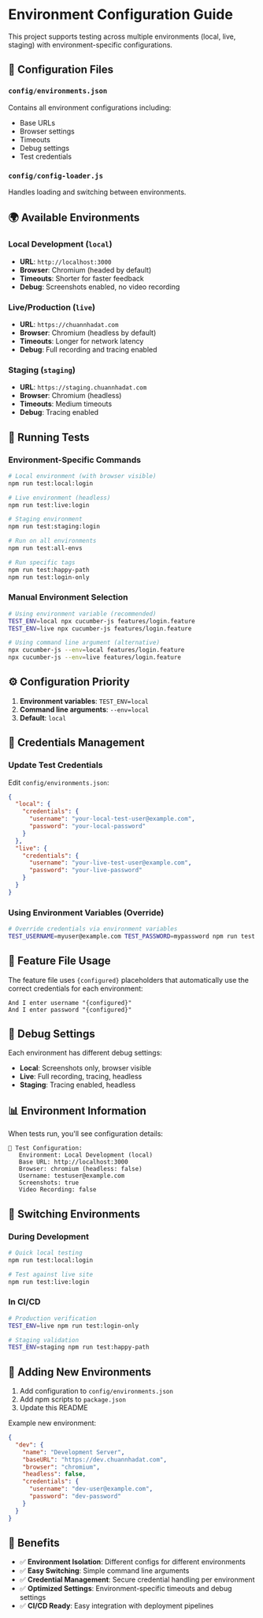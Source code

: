 # Environment Configuration Guide

This project supports testing across multiple environments (local, live, staging) with environment-specific configurations.

## 🔧 Configuration Files

### `config/environments.json`
Contains all environment configurations including:
- Base URLs
- Browser settings
- Timeouts
- Debug settings
- Test credentials

### `config/config-loader.js`
Handles loading and switching between environments.

## 🌍 Available Environments

### Local Development (`local`)
- **URL**: `http://localhost:3000`
- **Browser**: Chromium (headed by default)
- **Timeouts**: Shorter for faster feedback
- **Debug**: Screenshots enabled, no video recording

### Live/Production (`live`)
- **URL**: `https://chuannhadat.com`
- **Browser**: Chromium (headless by default)
- **Timeouts**: Longer for network latency
- **Debug**: Full recording and tracing enabled

### Staging (`staging`)
- **URL**: `https://staging.chuannhadat.com`
- **Browser**: Chromium (headless)
- **Timeouts**: Medium timeouts
- **Debug**: Tracing enabled

## 🚀 Running Tests

### Environment-Specific Commands

```bash
# Local environment (with browser visible)
npm run test:local:login

# Live environment (headless)
npm run test:live:login

# Staging environment
npm run test:staging:login

# Run on all environments
npm run test:all-envs

# Run specific tags
npm run test:happy-path
npm run test:login-only
```

### Manual Environment Selection

```bash
# Using environment variable (recommended)
TEST_ENV=local npx cucumber-js features/login.feature
TEST_ENV=live npx cucumber-js features/login.feature

# Using command line argument (alternative)
npx cucumber-js --env=local features/login.feature
npx cucumber-js --env=live features/login.feature
```

## ⚙️ Configuration Priority

1. **Environment variables**: `TEST_ENV=local`
2. **Command line arguments**: `--env=local`
3. **Default**: `local`

## 🔐 Credentials Management

### Update Test Credentials

Edit `config/environments.json`:

```json
{
  "local": {
    "credentials": {
      "username": "your-local-test-user@example.com",
      "password": "your-local-password"
    }
  },
  "live": {
    "credentials": {
      "username": "your-live-test-user@example.com",
      "password": "your-live-password"
    }
  }
}
```

### Using Environment Variables (Override)

```bash
# Override credentials via environment variables
TEST_USERNAME=myuser@example.com TEST_PASSWORD=mypassword npm run test:local:login
```

## 🎯 Feature File Usage

The feature file uses `{configured}` placeholders that automatically use the correct credentials for each environment:

```gherkin
And I enter username "{configured}"
And I enter password "{configured}"
```

## 🐛 Debug Settings

Each environment has different debug settings:

- **Local**: Screenshots only, browser visible
- **Live**: Full recording, tracing, headless
- **Staging**: Tracing enabled, headless

## 📊 Environment Information

When tests run, you'll see configuration details:

```
🔧 Test Configuration:
   Environment: Local Development (local)
   Base URL: http://localhost:3000
   Browser: chromium (headless: false)
   Username: testuser@example.com
   Screenshots: true
   Video Recording: false
```

## 🔄 Switching Environments

### During Development
```bash
# Quick local testing
npm run test:local:login

# Test against live site
npm run test:live:login
```

### In CI/CD
```bash
# Production verification
TEST_ENV=live npm run test:login-only

# Staging validation
TEST_ENV=staging npm run test:happy-path
```

## 📝 Adding New Environments

1. Add configuration to `config/environments.json`
2. Add npm scripts to `package.json`
3. Update this README

Example new environment:
```json
{
  "dev": {
    "name": "Development Server",
    "baseURL": "https://dev.chuannhadat.com",
    "browser": "chromium",
    "headless": false,
    "credentials": {
      "username": "dev-user@example.com",
      "password": "dev-password"
    }
  }
}
```

## 🎉 Benefits

- ✅ **Environment Isolation**: Different configs for different environments
- ✅ **Easy Switching**: Simple command line arguments
- ✅ **Credential Management**: Secure credential handling per environment
- ✅ **Optimized Settings**: Environment-specific timeouts and debug settings
- ✅ **CI/CD Ready**: Easy integration with deployment pipelines
